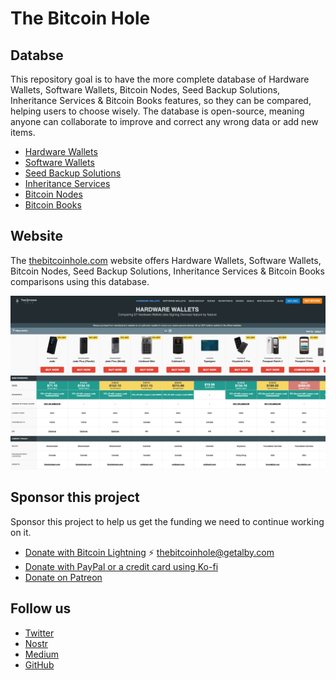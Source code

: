 # The Bitcoin Hole

## Databse

This repository goal is to have the more complete database of Hardware Wallets, Software Wallets, Bitcoin Nodes, Seed Backup Solutions, Inheritance Services & Bitcoin Books features, so they can be compared, helping users to choose wisely. The database is open-source, meaning anyone can collaborate to improve and correct any wrong data or add new items.

* [Hardware Wallets](/item-types/hardware-wallets)
* [Software Wallets](/item-types/software-wallets)
* [Seed Backup Solutions](/item-types/seed-backup)
* [Inheritance Services](/item-types/inheritance)
* [Bitcoin Nodes](/item-types/bitcoin-nodes)
* [Bitcoin Books](/item-types/books)

## Website

The [thebitcoinhole.com](https://thebitcoinhole.com/) website offers Hardware Wallets, Software Wallets, Bitcoin Nodes, Seed Backup Solutions, Inheritance Services & Bitcoin Books comparisons using this database.

![Screenshoot](images/screenshot.png)

## Sponsor this project
Sponsor this project to help us get the funding we need to continue working on it.

* [Donate with Bitcoin Lightning](https://getalby.com/p/thebitcoinhole) ⚡️ [thebitcoinhole@getalby.com](https://getalby.com/p/thebitcoinhole)
* [Donate with PayPal or a credit card using Ko-fi](https://ko-fi.com/thebitcoinhole)
* [Donate on Patreon](https://www.patreon.com/TheBitcoinHole)

## Follow us
* [Twitter](http://x.com/thebitcoinhole)
* [Nostr](https://primal.net/p/npub1mtd7s63xd85ykv09p7y8wvg754jpsfpplxknh5xr0pu938zf86fqygqxas)
* [Medium](https://medium.com/the-bitcoin-hole)
* [GitHub](https://github.com/thebitcoinhole)
